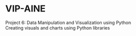 # VIP-AINE
Project 6: Data Manipulation and Visualization using Python <br>
Creating visuals and charts using Python libraries
